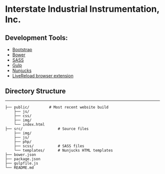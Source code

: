 # Interstate Industrial Instrumentation, Inc.


## Development Tools:

-	[Bootstrap](http://getbootstrap.com/)
-	[Bower](http://bower.io/)
-	[SASS](http://sass-lang.com/)
-	[Gulp](http://gulpjs.com/)
-	[Nunjucks](https://mozilla.github.io/nunjucks/)
-	[LiveReload browser extension](https://chrome.google.com/webstore/detail/livereload/jnihajbhpnppcggbcgedagnkighmdlei)


## Directory Structure
-------------------
```
├── public/			# Most recent website build
	├── js/
	├── css/
	├── img/
	└── index.html
├── src/				# Source files
	├── img/
	├── js/
	├── php/
	├── scss/			# SASS files
	└── templates/		# Nunjucks HTML templates
├── bower.json
├── package.json
├── gulpfile.js
└── README.md
```
